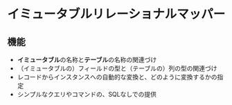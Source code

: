 # イミュータブルリレーショナルマッパー

## 機能

- **イミュータブル**の名称と**テーブル**の名称の関連づけ
- （イミュータブルの）フィールドの型と（テーブルの）列の型の関連づけ
- レコードからインスタンスへの自動的な変換と、どのように変換するかの指定
- シンプルなクエリやコマンドの、SQLなしでの提供
